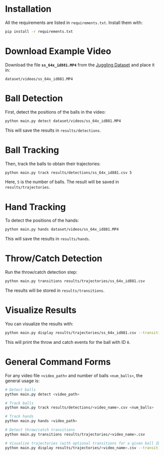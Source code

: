 # Installation

All the requirements are listed in `requirements.txt`. Install them with:

```bash
pip install -r requirements.txt
```

# Download Example Video

Download the file **`ss_64x_id881.MP4`** from the [Juggling Dataset](https://sites.google.com/view/jugglingdataset) and place it in:

```
dataset/videos/ss_64x_id881.MP4
```

# Ball Detection

First, detect the positions of the balls in the video:

```bash
python main.py detect dataset/videos/ss_64x_id881.MP4
```

This will save the results in `results/detections`.

# Ball Tracking

Then, track the balls to obtain their trajectories:

```bash
python main.py track results/detections/ss_64x_id881.csv 5
```

Here, `5` is the number of balls.
The result will be saved in `results/trajectories`.

# Hand Tracking

To detect the positions of the hands:

```bash
python main.py hands dataset/videos/ss_64x_id881.MP4
```

This will save the results in `results/hands`.

# Throw/Catch Detection

Run the throw/catch detection step:

```bash
python main.py transitions results/trajectories/ss_64x_id881.csv
```

The results will be stored in `results/transitions`.

# Visualize Results

You can visualize the results with:

```bash
python main.py display results/trajectories/ss_64x_id881.csv --transitions 0
```

This will print the throw and catch events for the ball with ID `0`.

# General Command Forms

For any video file `<video_path>` and number of balls `<num_balls>`, the general usage is:

```bash
# Detect balls
python main.py detect <video_path>

# Track balls
python main.py track results/detections/<video_name>.csv <num_balls>

# Track hands
python main.py hands <video_path>

# Detect throw/catch transitions
python main.py transitions results/trajectories/<video_name>.csv

# Visualize trajectories (with optional transitions for a given ball ID)
python main.py display results/trajectories/<video_name>.csv --transitions <ball_id>
```
